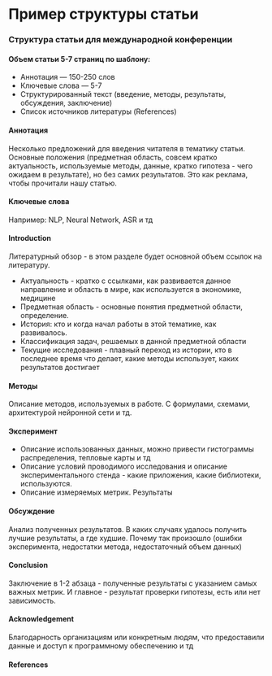 # Пример структуры статьи

### Структура статьи для международной конференции 

#### Объем статьи 5-7 страниц по шаблону:
- Аннотация — 150-250 слов
- Ключевые слова — 5-7
- Структурированный текст (введение, методы, результаты, обсуждения, заключение)
- Список источников литературы (References)

#### Аннотация
Несколько предложений для введения читателя в тематику статьи. Основные положения (предметная область, совсем кратко актуальность, используемые методы, данные, кратко гипотеза - чего ожидаем в результате), но без самих результатов. Это как реклама, чтобы прочитали нашу статью.

#### Ключевые слова
Например: NLP, Neural Network, ASR и тд

#### Introduction
Литературный обзор - в этом разделе будет основной объем ссылок на литературу.
- Актуальность - кратко с ссылками, как развивается данное направление и область в мире, как используется в экономике, медицине
- Предметная область - основные понятия предметной области, определение.
- История: кто и когда начал работы в этой тематике, как развивалось.
- Классификация задач, решаемых в данной предметной области
- Текущие исследования - плавный переход из истории, кто в последнее время что делает, какие методы использует, каких результатов достигает

#### Методы
Описание методов, используемых в работе. С формулами, схемами, архитектурой нейронной сети и тд.

#### Эксперимент
- Описание использованных данных, можно привести гистограммы распределения, тепловые карты и тд
- Описание условий проводимого исследования и описание экспериментального стенда - какие приложения, какие библиотеки, используются.
- Описание измеряемых метрик. Результаты

#### Обсуждение
Анализ полученных результатов. В каких случаях удалось получить лучшие результаты, а где худшие. Почему так произошло (ошибки эксперимента, недостатки метода, недостаточный объем данных)

#### Conclusion
Заключение в 1-2 абзаца - полученные результаты с указанием самых важных метрик. И главное - результат проверки гипотезы, есть или нет зависимость.

#### Acknowledgement
Благодарность организациям или конкретным людям, что предоставили данные и доступ к программному обеспечению и тд

#### References


